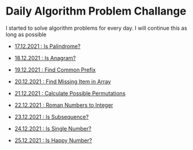 
# Daily Algorithm Problem Challange

I started to solve algorithm problems for every day.
I will continue this as long as possible

- [17.12.2021 : Is Palindrome?](https://github.com/gurkanucar/daily_algorithms/tree/master/src/day1_palindrome)

- [18.12.2021 : Is Anagram?](https://github.com/gurkanucar/daily_algorithms/tree/master/src/day2_anagram)

- [19.12.2021 : Find Common Prefix](https://github.com/gurkanucar/daily_algorithms/tree/master/src/day3_commonPrefix)

- [20.12.2021 : Find Missing Item in Array](https://github.com/gurkanucar/daily_algorithms/tree/master/src/day4_missingItemInArray)

- [21.12.2021 : Calculate Possible Permutations](https://github.com/gurkanucar/daily_algorithms/tree/master/src/day5_possiblePermutations)

- [22.12.2021 : Roman Numbers to Integer](https://github.com/gurkanucar/daily_algorithms/tree/master/src/day6_romanNumbers)

- [23.12.2021 : Is Subsequence?](https://github.com/gurkanucar/daily_algorithms/tree/master/src/day7_isSubsequence)

- [24.12.2021 : Is Single Number?](https://github.com/gurkanucar/daily_algorithms/tree/master/src/day8_singleNumber)

- [25.12.2021 : Is Happy Number?](https://github.com/gurkanucar/daily_algorithms/tree/master/src/day9_isHappyNumber)

